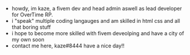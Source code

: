 - howdy, im kaze, a fivem dev and head admin aswell as lead developer for OverTime RP. 
- i "speak" multiple coding langauges and am skilled in html css and all that boring stuff
- i hope to become more skilled with fivem deveolping and have a city of my own soon
- contact me here, kaze#8444
have a nice day!!
